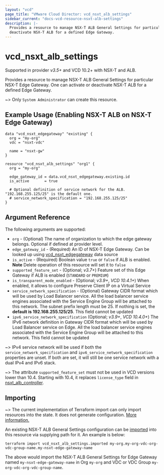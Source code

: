 ```yaml
---
layout: "vcd"
page_title: "VMware Cloud Director: vcd_nsxt_alb_settings"
sidebar_current: "docs-vcd-resource-nsxt-alb-settings"
description: |-
  Provides a resource to manage NSX-T ALB General Settings for particular NSX-T Edge Gateway. One can activate or
  deactivate NSX-T ALB for a defined Edge Gateway.
---
```


# vcd\_nsxt\_alb\_settings

Supported in provider *v3.5+* and VCD 10.2+ with NSX-T and ALB.

Provides a resource to manage NSX-T ALB General Settings for particular NSX-T Edge Gateway. One can activate or
deactivate NSX-T ALB for a defined Edge Gateway.

~> Only `System Administrator` can create this resource.

## Example Usage (Enabling NSX-T ALB on NSX-T Edge Gateway)

```hcl
data "vcd_nsxt_edgegateway" "existing" {
  org = "my-org"
  vdc = "nsxt-vdc"

  name = "nsxt-gw"
}

resource "vcd_nsxt_alb_settings" "org1" {
  org = "my-org"

  edge_gateway_id = data.vcd_nsxt_edgegateway.existing.id
  is_active       = true

  # Optional definition of service network for the ALB. "192.168.255.125/25" is the default one.
  # service_network_specification = "192.168.255.125/25"
}
```

## Argument Reference

The following arguments are supported:

* `org` - (Optional) The name of organization to which the edge gateway belongs. Optional if defined at provider level.
* `edge_gateway_id` - (Required) An ID of NSX-T Edge Gateway. Can be looked up using
  [vcd_nsxt_edgegateway](/providers/vmware/vcd/latest/docs/data-sources/nsxt_edgegateway) data source
* `is_active` - (Required) Boolean value `true` or `false` if ALB is enabled. **Note** Delete operation of this resource
  will set it to `false`
* `supported_feature_set` - (Optional; *v3.7+*) Feature set of this Edge Gateway if ALB is enabled (`STANDARD` or `PREMIUM`)
* `is_transparent_mode_enabled` - (Optional; *v3.9+*, *VCD 10.4.1+*) When enabled, it allows to
  configure Preserve Client IP on a Virtual Service
* `service_network_specification` - (Optional) Gateway CIDR format which will be used by Load Balancer service. All the
  load balancer service engines associated with the Service Engine Group will be attached to this network. The subnet
  prefix length must be 25. If nothing is set, the **default is 192.168.255.125/25**. This field cannot be updated
* `ipv6_service_network_specification` (Optional; *v3.9+*, *VCD 10.4.0+*) The IPv6 network definition in Gateway
  CIDR format which will be used by Load Balancer service on Edge. All the load balancer service
  engines associated with the Service Engine Group will be attached to this network. This field
  cannot be updated

~> IPv4 service network will be used if both the `service_network_specification` and
`ipv6_service_network_specification` properties are unset. If both are set, it will still be one
service network with a dual IPv4 and IPv6 stack.

~> The attribute `supported_feature_set` must not be used in VCD versions lower than 10.4. Starting with 10.4, it replaces `license_type` field in [nsxt_alb_controller](/providers/vmware/vcd/latest/docs/resources/nsxt_alb_controller).

## Importing

~> The current implementation of Terraform import can only import resources into the state.
It does not generate configuration. [More information.](https://www.terraform.io/docs/import/)

An existing NSX-T ALB General Settings configuration can be [imported][docs-import] into this resource via supplying
path for it. An example is below:

[docs-import]: https://www.terraform.io/docs/import/

```
terraform import vcd_nsxt_alb_settings.imported my-org.my-org-vdc-org-vdc-group-name.my-nsxt-edge-gateway-name
```

The above would import the NSX-T ALB General Settings for Edge Gateway named
`my-nsxt-edge-gateway-name` in Org `my-org` and VDC or VDC Group `my-org-vdc-org-vdc-group-name`.